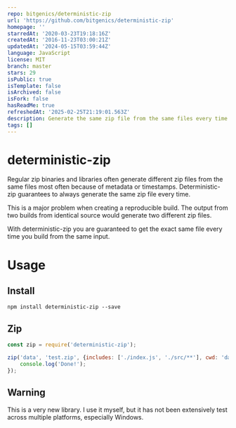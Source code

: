 ```yaml
---
repo: bitgenics/deterministic-zip
url: 'https://github.com/bitgenics/deterministic-zip'
homepage: ''
starredAt: '2020-03-23T19:18:16Z'
createdAt: '2016-11-23T03:00:21Z'
updatedAt: '2024-05-15T03:59:44Z'
language: JavaScript
license: MIT
branch: master
stars: 29
isPublic: true
isTemplate: false
isArchived: false
isFork: false
hasReadMe: true
refreshedAt: '2025-02-25T21:19:01.563Z'
description: Generate the same zip file from the same files every time.
tags: []
---
```


# deterministic-zip

Regular zip binaries and libraries often generate different zip files from the same files most often because of metadata or timestamps. Deterministic-zip guarantees to always generate the same zip file every time.

This is a major problem when creating a reproducible build. The output from two builds from identical source would generate two different zip files.

With deterministic-zip you are guaranteed to get the exact same file every time you build from the same input.

# Usage

## Install

`npm install deterministic-zip --save`

## Zip

```javascript
const zip = require('deterministic-zip');

zip('data', 'test.zip', {includes: ['./index.js', './src/**'], cwd: 'data'}, (err) => {
    console.log('Done!');
});
```

## Warning

This is a very new library. I use it myself, but it has not been extensively test across multiple platforms, especially Windows. 
